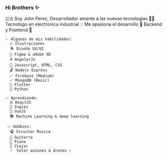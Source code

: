 ### Hi Brothers ✨

🇨🇴 Soy John Perez,
Desarrollador amante a las nuevas tecnologias 👨‍💻
Tecnologo en electronica industrial 💡
Me apasiona el desarrollo 🥷 Backend y Frontend 🎨
```
✅ Algunas de mis habilidades:
  🔥 Ilustraciones 
  🏝 Diseño UX/UI 
  👾 Figma & adobe XD 
  🖲 AngularJs 
  🔭 Javascript, HTML, CSS  
  🔓 Nodejs Express 
  ✅ Firebase (Medium) 
  ✅ MongoDB (Basic) 
  💟 Flutter 
  🤖 Python 
  
✅ Aprendiendo:
  🤓 ReactJS 
  💬 Ingles 
  🎯 VueJS 
  📚 Machine Learning & deep learning 
 
 ✅ Hobbies:
  🎧 Escuchar Musica 
  🎸 Guitarra 
  🎹 Piano 
  🎒 Viajar 
  ⚡  Volar aviones & drones ⚡
```
<!--
**johnbayronp/johnbayronp** is a ✨ _special_ ✨ repository because its `README.md` (this file) appears on your GitHub profile.

Here are some ideas to get you started:

- 🔭 I’m currently working on ...
- 🌱 I’m currently learning ...
- 👯 I’m looking to collaborate on ...
- 🤔 I’m looking for help with ...
- 💬 Ask me about ...
- 📫 How to reach me: ...
- 😄 Pronouns: ...
- ⚡ Fun fact: ...
-->


